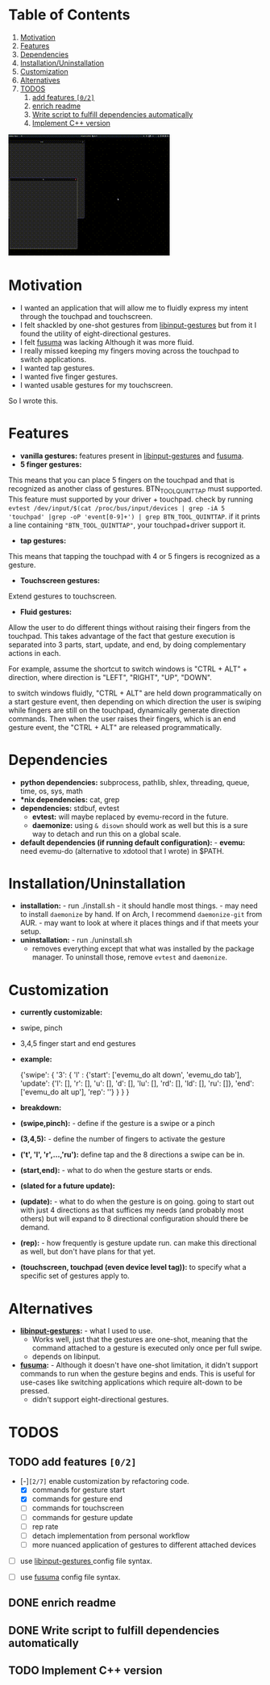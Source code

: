 
# Table of Contents

1.  [Motivation](#orgd0b4224)
2.  [Features](#org130ead3)
3.  [Dependencies](#orgec9fd5f)
4.  [Installation/Uninstallation](#org57018b8)
5.  [Customization](#org875c473)
6.  [Alternatives](#orga5241ea)
7.  [TODOS](#org4d901d6)
    1.  [add features <code>[0/2]</code>](#orgcf21f93)
    2.  [enrich readme](#orgb6e2d3c)
    3.  [Write script to fulfill dependencies automatically](#orgbfeee1b)
    4.  [Implement C++ version](#orgf4a1a06)

![img](gestures.gif "demonstrating fluid gestures, five finger gestures, tap gestures and touchscreen gestures")


<a id="orgd0b4224"></a>

# Motivation

-   I wanted an application that will allow me to fluidly express my intent through the touchpad and touchscreen.
-   I felt shackled by one-shot gestures from [libinput-gestures](https://github.com/bulletmark/libinput-gestures) but from it I found the utility of eight-directional gestures.
-   I felt [fusuma](https://github.com/iberianpig/fusuma) was lacking Although it was more fluid.
-   I really missed keeping my fingers moving across the touchpad to switch applications.
-   I wanted tap gestures.
-   I wanted five finger gestures.
-   I wanted usable gestures for my touchscreen.

So I wrote this.


<a id="org130ead3"></a>

# Features

-   **vanilla gestures:** features present in [libinput-gestures](https://github.com/bulletmark/libinput-gestures) and [fusuma](https://github.com/iberianpig/fusuma).
-   **5 finger gestures:** 

This means that you can place 5 fingers on the touchpad and that is recognized as another class of gestures. BTN<sub>TOOL</sub><sub>QUINTTAP</sub> must supported. This feature must supported by your driver + touchpad.
check by running `evtest /dev/input/$(cat /proc/bus/input/devices | grep -iA 5 'touchpad' |grep -oP 'event[0-9]+') | grep BTN_TOOL_QUINTTAP`. if it prints a line containing `"BTN_TOOL_QUINTTAP"`, your touchpad+driver support it.

-   **tap gestures:** 

This means that tapping the touchpad with 4 or 5 fingers is recognized as a gesture.

-   **Touchscreen gestures:** 

Extend gestures to touchscreen.

-   **Fluid gestures:** 

Allow the user to do different things without raising their fingers from the touchpad. This takes advantage of the fact that gesture execution is separated into 3 parts, start, update, and end, by doing complementary actions in each.

For example, assume the shortcut to switch windows is "CTRL + ALT" + direction, where direction is "LEFT", "RIGHT", "UP", "DOWN".

to switch windows fluidly, "CTRL + ALT" are held down programmatically on a start gesture event, then depending on which direction the user is swiping while fingers are still on the touchpad, dynamically generate direction commands. Then when the user raises their fingers, which is an end gesture event, the "CTRL + ALT" are released programmatically.


<a id="orgec9fd5f"></a>

# Dependencies

-   **python dependencies:** subprocess, pathlib, shlex, threading, queue, time, os, sys, math
-   **\*nix dependencies:** cat, grep
-   **dependencies:** stdbuf, evtest
    -   **evtest:** will maybe replaced by evemu-record in the future.
    -   **daemonize:** using `& disown` should work as well but this is a sure way to detach and run this on a global scale.
-   **default dependencies (if running default configuration):** -   **evemu:** need evemu-do (alternative to xdotool that I wrote) in $PATH.


<a id="org57018b8"></a>

# Installation/Uninstallation

-   **installation:** -   run ./install.sh
        -   it should handle most things.
        -   may need to install `daemonize` by hand. If on Arch, I recommend `daemonize-git` from AUR.
        -   may want to look at where it places things and if that meets your setup.
-   **uninstallation:** -   run ./uninstall.sh
    -   removes everything except that what was installed by the package manager. To uninstall those, remove `evtest` and `daemonize`.


<a id="org875c473"></a>

# Customization

-   **currently customizable:** 

-   swipe, pinch
-   3,4,5 finger start and end gestures

-   **example:** 

    {'swipe': {
        '3': {
            'l' : {'start': ['evemu_do alt down', 'evemu_do tab'], 'update': {'l': [], 'r': [], 'u': [], 'd': [], 'lu': [], 'rd': [], 'ld': [], 'ru': []}, 'end': ['evemu_do alt up'], 'rep': ''}
        }
    }
    }

-   **breakdown:** 

-   **(swipe,pinch):** -   define if the gesture is a swipe or a pinch
-   **(3,4,5):** -   define the number of fingers to activate the gesture
-   **('t', 'l', 'r',&#x2026;,'ru'):** define tap and the 8 directions a swipe can be in.
-   **(start,end):** -   what to do when the gesture starts or ends.
-   **(slated for a future update):** 

-   **(update):** -   what to do when the gesture is on going. going to start out with just 4 directions as that suffices my needs (and probably most others) but will expand to 8 directional configuration should there be demand.
-   **(rep):** -   how frequently is gesture update run. can make this directional as well, but don't have plans for that yet.
-   **(touchscreen, touchpad (even device level tag)):** to specify what a specific set of gestures apply to.


<a id="orga5241ea"></a>

# Alternatives

-   **[libinput-gestures](https://github.com/bulletmark/libinput-gestures):** -   what I used to use.
    -   Works well, just that the gestures are one-shot, meaning that the command attached to a gesture is executed only once per full swipe.
    -   depends on libinput.
-   **[fusuma](https://github.com/iberianpig/fusuma):** -   Although it doesn't have one-shot limitation, it didn't support commands to run when the gesture begins and ends. This is useful for use-cases like switching applications which require alt-down to be pressed.
    -   didn't support eight-directional gestures.


<a id="org4d901d6"></a>

# TODOS



<a id="orgcf21f93"></a>

## TODO add features <code>[0/2]</code>

-   [-]<code>[2/7]</code> enable customization by refactoring code.
    -   [X] commands for gesture start
    -   [X] commands for gesture end
    -   [ ] commands for touchscreen
    -   [ ] commands for gesture update
    -   [ ] rep rate
    -   [ ] detach implementation from personal workflow
    -   [ ] more nuanced application of gestures to different attached devices
-   [ ] use [libinput-gestures ](https://github.com/bulletmark/libinput-gestures)config file syntax.
-   [ ] use [fusuma](https://github.com/iberianpig/fusuma) config file syntax.


<a id="orgb6e2d3c"></a>

## DONE enrich readme


<a id="orgbfeee1b"></a>

## DONE Write script to fulfill dependencies automatically


<a id="orgf4a1a06"></a>

## TODO Implement C++ version

